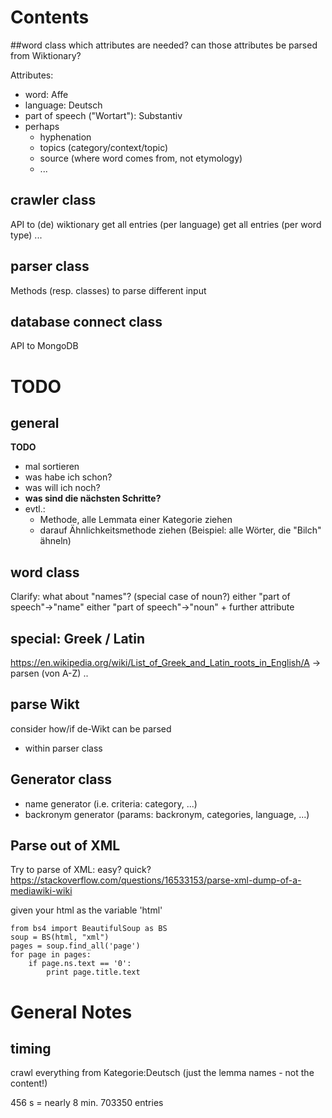# Contents

##word class
which attributes are needed?
can those attributes be parsed from Wiktionary?

Attributes:
- word: Affe
- language: Deutsch
- part of speech ("Wortart"): Substantiv
- perhaps
  - hyphenation
  - topics (category/context/topic)
  - source (where word comes from, not etymology)
  - ...


## crawler class
 API to (de) wiktionary
 get all entries (per language)
 get all entries (per word type)
 ...
 
## parser class
Methods (resp. classes) to parse different input

## database connect class
API to MongoDB

# TODO
## general
**TODO**
- mal sortieren
- was habe ich schon?
- was will ich noch?
- **was sind die nächsten Schritte?**
- evtl.:
  - Methode, alle Lemmata einer Kategorie ziehen
  - darauf Ähnlichkeitsmethode ziehen
    (Beispiel: alle Wörter, die "Bilch" ähneln)

## word class
Clarify: what about "names"? (special case of noun?)
either "part of speech"->"name"
either "part of speech"->"noun"  + further attribute

## special: Greek / Latin
https://en.wikipedia.org/wiki/List_of_Greek_and_Latin_roots_in_English/A
	-> parsen
(von A-Z) ..

## parse Wikt
consider how/if de-Wikt can be parsed
- within parser class

## Generator class
- name generator  (i.e. criteria: category, ...)
- backronym generator  (params:  backronym, categories, language, ...)

## Parse out of XML
Try to parse of XML: easy? quick?
https://stackoverflow.com/questions/16533153/parse-xml-dump-of-a-mediawiki-wiki

given your html as the variable 'html'

    from bs4 import BeautifulSoup as BS
    soup = BS(html, "xml")
    pages = soup.find_all('page')
    for page in pages:
        if page.ns.text == '0':
            print page.title.text

# General Notes
## timing
crawl everything from Kategorie:Deutsch (just the lemma names - not the content!)

456 s  = nearly 8 min.
    703350 entries
